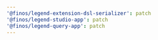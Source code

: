 ```yaml
---
'@finos/legend-extension-dsl-serializer': patch
'@finos/legend-studio-app': patch
'@finos/legend-query-app': patch
---
```

